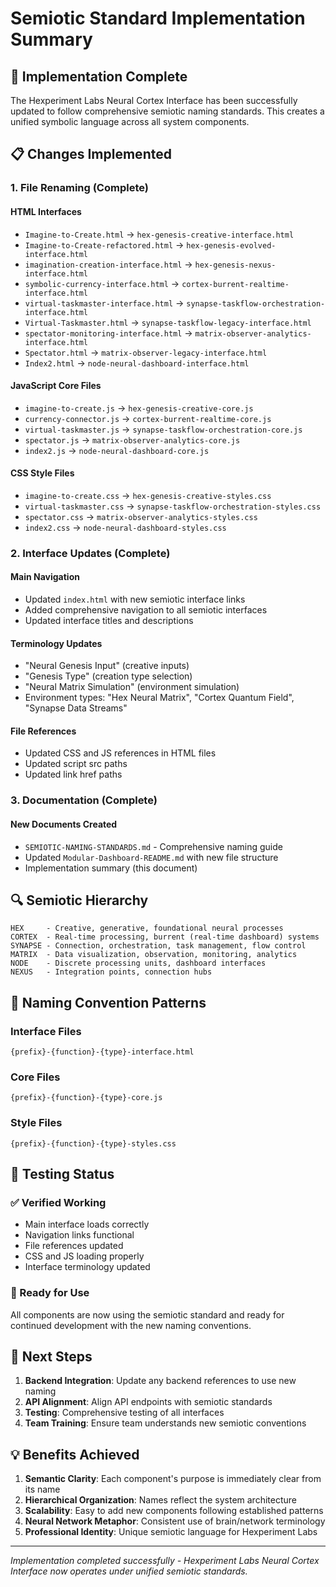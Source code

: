 # Semiotic Standard Implementation Summary

## 🎯 Implementation Complete

The Hexperiment Labs Neural Cortex Interface has been successfully updated to follow comprehensive
semiotic naming standards. This creates a unified symbolic language across all system components.

## 📋 Changes Implemented

### 1. File Renaming (Complete)

#### HTML Interfaces

- `Imagine-to-Create.html` → `hex-genesis-creative-interface.html`
- `Imagine-to-Create-refactored.html` → `hex-genesis-evolved-interface.html`
- `imagination-creation-interface.html` → `hex-genesis-nexus-interface.html`
- `symbolic-currency-interface.html` → `cortex-burrent-realtime-interface.html`
- `virtual-taskmaster-interface.html` → `synapse-taskflow-orchestration-interface.html`
- `Virtual-Taskmaster.html` → `synapse-taskflow-legacy-interface.html`
- `spectator-monitoring-interface.html` → `matrix-observer-analytics-interface.html`
- `Spectator.html` → `matrix-observer-legacy-interface.html`
- `Index2.html` → `node-neural-dashboard-interface.html`

#### JavaScript Core Files

- `imagine-to-create.js` → `hex-genesis-creative-core.js`
- `currency-connector.js` → `cortex-burrent-realtime-core.js`
- `virtual-taskmaster.js` → `synapse-taskflow-orchestration-core.js`
- `spectator.js` → `matrix-observer-analytics-core.js`
- `index2.js` → `node-neural-dashboard-core.js`

#### CSS Style Files

- `imagine-to-create.css` → `hex-genesis-creative-styles.css`
- `virtual-taskmaster.css` → `synapse-taskflow-orchestration-styles.css`
- `spectator.css` → `matrix-observer-analytics-styles.css`
- `index2.css` → `node-neural-dashboard-styles.css`

### 2. Interface Updates (Complete)

#### Main Navigation

- Updated `index.html` with new semiotic interface links
- Added comprehensive navigation to all semiotic interfaces
- Updated interface titles and descriptions

#### Terminology Updates

- "Neural Genesis Input" (creative inputs)
- "Genesis Type" (creation type selection)
- "Neural Matrix Simulation" (environment simulation)
- Environment types: "Hex Neural Matrix", "Cortex Quantum Field", "Synapse Data Streams"

#### File References

- Updated CSS and JS references in HTML files
- Updated script src paths
- Updated link href paths

### 3. Documentation (Complete)

#### New Documents Created

- `SEMIOTIC-NAMING-STANDARDS.md` - Comprehensive naming guide
- Updated `Modular-Dashboard-README.md` with new file structure
- Implementation summary (this document)

## 🔍 Semiotic Hierarchy

```
HEX     - Creative, generative, foundational neural processes
CORTEX  - Real-time processing, burrent (real-time dashboard) systems
SYNAPSE - Connection, orchestration, task management, flow control
MATRIX  - Data visualization, observation, monitoring, analytics
NODE    - Discrete processing units, dashboard interfaces
NEXUS   - Integration points, connection hubs
```

## 🎨 Naming Convention Patterns

### Interface Files

`{prefix}-{function}-{type}-interface.html`

### Core Files

`{prefix}-{function}-{type}-core.js`

### Style Files

`{prefix}-{function}-{type}-styles.css`

## 🧪 Testing Status

### ✅ Verified Working

- Main interface loads correctly
- Navigation links functional
- File references updated
- CSS and JS loading properly
- Interface terminology updated

### 🔄 Ready for Use

All components are now using the semiotic standard and ready for continued development with the new
naming conventions.

## 🚀 Next Steps

1. **Backend Integration**: Update any backend references to use new naming
2. **API Alignment**: Align API endpoints with semiotic standards
3. **Testing**: Comprehensive testing of all interfaces
4. **Team Training**: Ensure team understands new semiotic conventions

## 💡 Benefits Achieved

1. **Semantic Clarity**: Each component's purpose is immediately clear from its name
2. **Hierarchical Organization**: Names reflect the system architecture
3. **Scalability**: Easy to add new components following established patterns
4. **Neural Network Metaphor**: Consistent use of brain/network terminology
5. **Professional Identity**: Unique semiotic language for Hexperiment Labs

---

_Implementation completed successfully - Hexperiment Labs Neural Cortex Interface now operates under
unified semiotic standards._

